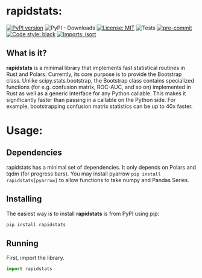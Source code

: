 # rapidstats:
[![PyPI version](https://badge.fury.io/py/rapidstats.svg)](https://badge.fury.io/py/rapidstats)
![PyPI - Downloads](https://img.shields.io/pypi/dm/rapidstats)
[![License: MIT](https://img.shields.io/badge/License-MIT-yellow.svg)](https://opensource.org/licenses/MIT)
![Tests](https://github.com/CangyuanLi/rapidstats/actions/workflows/tests.yaml/badge.svg)
[![pre-commit](https://img.shields.io/badge/pre--commit-enabled-brightgreen?logo=pre-commit&logoColor=white)](https://github.com/pre-commit/pre-commit)
[![Code style: black](https://img.shields.io/badge/code%20style-black-000000.svg)](https://github.com/psf/black)
[![Imports: isort](https://img.shields.io/badge/%20imports-isort-%231674b1?style=flat&labelColor=ef8336)](https://pycqa.github.io/isort/)

## What is it?

**rapidstats** is a minimal library that implements fast statistical routines in Rust and Polars. Currently, its core purpose is to provide the Bootstrap class. Unlike scipy.stats.bootstrap, the Bootstrap class contains specialized functions (for e.g. confusion matrix, ROC-AUC, and so on) implemented in Rust as well as a generic interface for any Python callable. This makes it significantly faster than passing in a callable on the Python side. For example, bootstrapping confusion matrix statistics can be up to 40x faster.

# Usage:

## Dependencies

rapidstats has a minimal set of dependencies. It only depends on Polars and tqdm (for progress bars). You may install pyarrow `pip install rapidstats[pyarrow]` to allow functions to take numpy and Pandas Series.

## Installing

The easiest way is to install **rapidstats** is from PyPI using pip:

```sh
pip install rapidstats
```

## Running

First, import the library.

```python
import rapidstats
```
